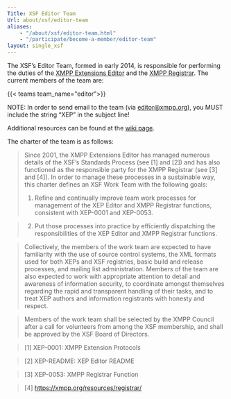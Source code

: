 ```yaml
---
Title: XSF Editor Team
Url: about/xsf/editor-team
aliases:
    - "/about/xsf/editor-team.html"
    - "/participate/become-a-member/editor-team"
layout: single_xsf
---
```


The XSF’s Editor Team, formed in early 2014, is responsible for performing the duties of the [XMPP Extensions Editor](/extensions/xep-README.html) and the [XMPP Registrar](/extensions/xep-0053.html). The current members of the team are:

{{< teams team_name="editor">}}

NOTE: In order to send email to the team (via [editor@xmpp.org](mailto:editor@xmpp.org)), you MUST include the string “XEP” in the subject line!

Additional resources can be found at the [wiki page](http://wiki.xmpp.org/web/Editor_team).

The charter of the team is as follows:

> Since 2001, the XMPP Extensions Editor has managed numerous details
> of the XSF’s Standards Process (see [1] and [2]) and has also
> functioned as the responsible party for the XMPP Registrar (see [3]
> and [4]). In order to manage these processes in a sustainable way,
> this charter defines an XSF Work Team with the following goals:
>
> 1. Refine and continually improve team work processes for management of
> the XEP Editor and XMPP Registrar functions, consistent with XEP-0001
> and XEP-0053.

> 2. Put those processes into practice by efficiently dispatching the
> responsibilities of the XEP Editor and XMPP Registrar functions.

> Collectively, the members of the work team are expected to have
> familiarity with the use of source control systems, the XML formats
> used for both XEPs and XSF registries, basic build and release
> processes, and mailing list administration. Members of the team are
> also expected to work with appropriate attention to detail and
> awareness of information security, to coordinate amongst themselves
> regarding the rapid and transparent handling of their tasks, and to
> treat XEP authors and information registrants with honesty and respect.

> Members of the work team shall be selected by the XMPP Council after a
> call for volunteers from among the XSF membership, and shall be approved
> by the XSF Board of Directors.

> [1] XEP-0001: XMPP Extension Protocols

> [2] XEP-README: XEP Editor README

> [3] XEP-0053: XMPP Registrar Function

> [4] https://xmpp.org/resources/registrar/
